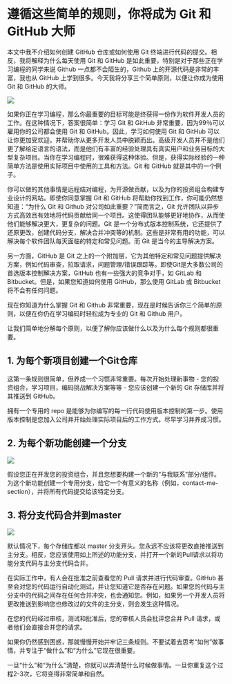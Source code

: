 # 遵循这些简单的规则，你将成为 Git 和 GitHub 大师



本文中我不介绍如何创建 GitHub 仓库或如何使用 Git 终端进行代码的提交。相反，我将解释为什么每天使用 Git 和 GitHub 是如此重要，特别是对于那些正在学习编程的同学来说 Github 一点都不会陌生的，Github 上的开源代码是非常的丰富，我也从 GitHub 上学到很多。今天我将分享三个简单原则，以便让你成为使用 Git 和 GitHub 的大师。

![](https://res.cloudinary.com/kalid/image/upload/blog/img/git-cat.png)

如果你正在学习编程，那么你最重要的目标可能是终获得一份作为软件开发人员的工作。在这种情况下，答案很简单：学习 Git 和 GitHub 非常重要，因为99％可以雇用你的公司都会使用 Git 和 GitHub。因此，学习如何使用 Git 和 GitHub 可以让你更加受欢迎，并帮助你从更多开发人员中脱颖而出。高级开发人员并不是他们更了解给定语言的语法，而是他们有丰富的经验处理具有真实用户和业务目标的大型复杂项目。当你在学习编程时，很难获得这种体验。但是，获得实际经验的一种简单方法是使用实​​际项目中使用的工具和方法。Git 和 GitHub 就是其中的一个例子。

你可以做的其他事情是远程结对编程，为开源做贡献，以及为你的投资组合构建专业设计的网站。即使你同意掌握 Git 和 GitHub 将帮助你找到工作，你可能仍然想知道：“为什么 Git 和 Github 对公司如此重要？”简而言之，Git 允许团队以异步方式高效且有效地将代码贡献给同一个项目。这使得团队能够更好地协作，从而使他们能够解决更大，更复杂的问题。Git 是一个分布式版本控制系统，它还提供了还原更改，创建代码分支，解决合并冲突等的机制。这些是非常有用的功能，可以解决每个软件团队每天面临的特定和常见问题。而 Git 是当今的主导解决方案。

另一方面，GitHub 是 Git 之上的一个附加层，它为其他特定和常见问题提供解决方案，例如代码审查，拉取请求，问题管理/错误跟踪等。即使Git是大多数公司的首选版本控制解决方案，GitHub 也有一些强大的竞争对手，如 GitLab 和 Bitbucket。但是，如果您知道如何使用 GitHub，那么使用 GitLab 或 Bitbucket 将不会有任何问题。

现在你知道为什么掌握 Git 和 Github 非常重要，现在是时候告诉你三个简单的原则，以便在你仍在学习编码时轻松成为专业的 Git 和 Github 用户。

让我们简单地分解每个原则，以便了解你应该做什么以及为什么每个规则都很重要。

## 1. 为每个新项目创建一个Git仓库

这第一条规则很简单，但养成一个习惯非常重要。每次开始处理新事物 - 您的投资组合，学习项目，编码挑战解决方案等等 - 您应该创建一个新的 Git 存储库并将其推送到 GitHub。

拥有一个专用的 repo 是能够为你编写的每一行代码使用版本控制的第一步。使用版本控制是您加入公司并开始处理实际项目后的工作方式。尽早学习并养成习惯。

## 2. 为每个新功能创建一个分支
 
![](https://res.cloudinary.com/kalid/image/upload/blog/img/git-branch.png)

假设您正在开发您的投资组合，并且您想要构建一个新的“与我联系”部分/组件。为这个新功能创建一个专用分支，给它一个有意义的名称（例如，contact-me-section），并将所有代码提交给该特定分支。

## 3. 将分支代码合并到master

![](https://res.cloudinary.com/kalid/image/upload/blog/img/git-master.png)

默认情况下，每个存储库都以 master 分支开头。您永远不应该将更改直接推送到主分支。相反，您应该使用如上所述的功能分支，并打开一个新的Pull请求以将功能分支代码与主分支代码合并。

在实际工作中，有人会在批准之前查看您的 Pull 请求并进行代码审查。GitHub 甚至会对您的代码运行自动化测试，并让您知道它是否存在问题。如果您的代码与主分支中的代码之间存在任何合并冲突，也会通知您。例如，如果另一个开发人员将更改推送到影响您也修改过的文件的主分支，则会发生这种情况。

在您的代码经过审核，测试和批准后，您的审核人员会批评您合并 Pull 请求，或者他们会直接合并您的请求。

如果你仍然感到困惑，那就慢慢开始并牢记三条规则。不要试着去思考“如何”做事情，并专注于“做什么”和“为什么”它现在很重要。

一旦“什么”和“为什么”清楚，你就可以弄清楚什么时候做事情。一旦你重复这个过程2-3次，它将变得非常简单和自然。
